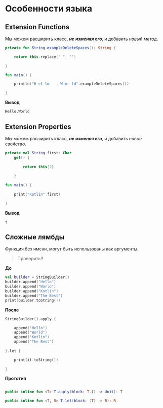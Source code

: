 # Особенности языка

## Extension Functions 
Мы можем расширить класс, ***не изменяя его***, и добавить _новый метод_.

```kotlin
private fun String.exampleDeleteSpaces(): String {

    return this.replace(" ", "")
    
}

fun main() {

    println("H el lo   , W or ld".exampleDeleteSpaces()) 

} 
```
**Вывод**
```
Hello,World
```

##
##

## Extension Properties
Мы можем расширить класс, ***не изменяя его***, и добавить _новое свойство_.

```kotlin
private val String.first: Char
    get() {
        
        return this[2]
        
    }
        
fun main() {
        
    print("Kotlin".first)

} 
```
**Вывод**
```
t
```

##
##

## Сложные лямбды
Функция без имени, могут быть использованы как аргументы.

>Проверить!!

**До**
 ```kotlin
 val builder = StringBuilder()
 builder.append("Hello")
 builder.append("World")
 builder.append("Kotlin")
 builder.append("The Best")
 print(builder.toString())
 ```
 
**После**
```kotlin
StringBuilder().apply {

    append("Hello")
    append("World")
    append("Kotlin")
    append("The Best")
    
}.let {

    print(it.toString())
    
}
```
**Прототип**
```kotlin

public inline fun <T> T.apply(block: T.() -> Unit): T

public inline fun <T, R> T.let(block: (T) -> R): R

```

##
##

## 
